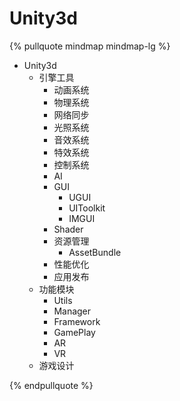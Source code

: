 # Unity3d

{% pullquote mindmap mindmap-lg %}

- Unity3d
  - 引擎工具
    - 动画系统
    - 物理系统
    - 网络同步
    - 光照系统
    - 音效系统
    - 特效系统
    - 控制系统
    - AI
    - GUI
      - UGUI
      - UIToolkit
      - IMGUI
    - Shader
    - 资源管理
      - AssetBundle
    - 性能优化
    - 应用发布
  - 功能模块
    - Utils
    - Manager
    - Framework
    - GamePlay
    - AR
    - VR
  - 游戏设计
 
 

{% endpullquote %}